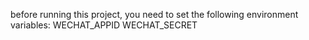 before running this project, you need to set the following environment variables:
WECHAT_APPID
WECHAT_SECRET
